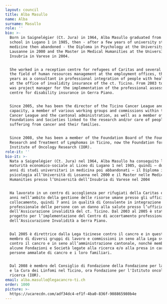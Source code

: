 ```yaml
---
layout: council
title: Alba Masullo
name: Alba
surname: Masullo
role: ''
bio: >-
  Born in Saignelégier (Ct. Jura) in 1964, Alba Masullo graduated from high
  school in Lugano 1 in 1985, then - after a few years of university studies in
  medicine then abandoned - the Diploma in Psychology at the University of
  Lausanne in 2000 and the Master in Medical Humanities at the University of
  Insubria in Varese in 2004.


  She worked in a reception centre for refugees of Caritas and several years in
  the field of human resources management at the employment offices, then 7
  years as a consultant in professional integration of people with health damage
  at the office of invalidity insurance of the ct. Ticino. From 2003 to 2005 she
  was project manager for the implementation of the professional assessment
  centre for disability insurance in Gerra Piano.


  Since 2005, she has been the director of the Ticino Cancer League and, in this
  capacity, a member of various working groups and commissions within the Swiss
  Cancer League and the cantonal administration, as well as a member of several
  Foundations and Societies linked to the research and/or care of people
  suffering from cancer and their families.


  Since 2008, she has been a member of the Foundation Board of the Foundation for
  Research and Treatment of Lymphomas in Ticino, now the Foundation for the
  Institute of Oncology Research (IOR).
role-it: ''
bio-it: >-
  Nata a Saignelégier (Ct. Jura) nel 1964, Alba Masullo ha conseguito la
  maturità economico-sociale al Liceo di Lugano 1 nel 1985, quindi – dopo alcuni
  anni di studi universitari in medicina poi abbandonati – il Diploma in
  psicologia all’Università di Losanna nel 2000 e il Master nelle Medical
  Humanities presso l’Università dell’Insubria di Varese nel 2004


  Ha lavorato in un centro di accoglienza per rifugiati della Caritas e diversi
  anni nell’ambito della gestione delle risorse umane presso gli uffici di
  collocamento, quindi 7 anni in qualità di Consulente in integrazione
  professionale delle persone con un danno alla salute presso l’ufficio
  dell’Assicurazione invalidità del ct. Ticino. Dal 2003 al 2005 è stata capo
  progetto per l’implementazione del Centro di accertamento professionale
  dell’Assicurazione Invalidità a Gerra Piano.


  Dal 2005 è direttrice dalla Lega ticinese contro il cancro e in questa veste
  membro di diversi gruppi di lavoro e commissioni in seno alla Lega svizzera
  contro il cancro e in seno all’amministrazione cantonale, nonché membro di
  alcune Fondazioni e Società legate alla ricerca e/o alla presa in carico di
  persone ammalate di cancro e i loro familiari.


  Dal 2008 è membro del Consiglio di Fondazione della Fondazione per la Ricerca
  e la Cura dei Linfomi nel Ticino, ora Fondazione per l'Istituto oncologico di
  ricerca (IOR).
email: alba.masullo@legacancro-ti.ch
order: 1000
picture: >-
  https://ucarecdn.com/adf34dc4-ef1f-4ba0-836f-908865980b4e
---
```


